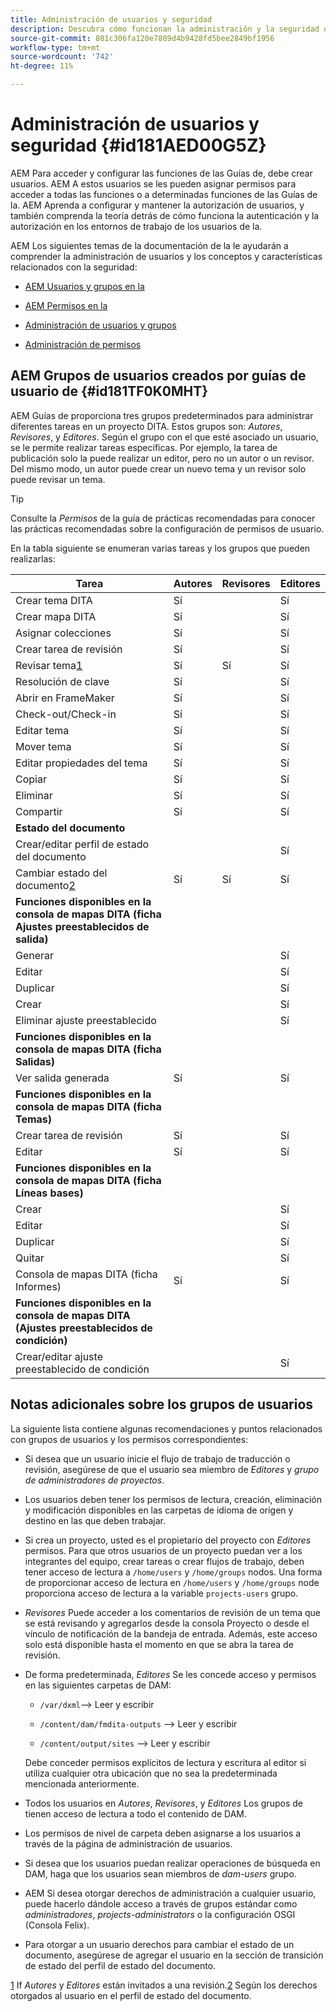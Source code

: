 ```yaml
---
title: Administración de usuarios y seguridad
description: Descubra cómo funcionan la administración y la seguridad de los usuarios
source-git-commit: 801c306fa120e7889d4b9428fd5bee2849bf1956
workflow-type: tm+mt
source-wordcount: '742'
ht-degree: 11%

---
```



# Administración de usuarios y seguridad {#id181AED00G5Z}

AEM Para acceder y configurar las funciones de las Guías de, debe crear usuarios. AEM A estos usuarios se les pueden asignar permisos para acceder a todas las funciones o a determinadas funciones de las Guías de la. AEM Aprenda a configurar y mantener la autorización de usuarios, y también comprenda la teoría detrás de cómo funciona la autenticación y la autorización en los entornos de trabajo de los usuarios de la.

AEM Los siguientes temas de la documentación de la le ayudarán a comprender la administración de usuarios y los conceptos y características relacionados con la seguridad:

- [AEM Usuarios y grupos en la](https://helpx.adobe.com/experience-manager/6-5/sites/administering/using/security.html#UsersandGroupsinAEM)

- [AEM Permisos en la](https://helpx.adobe.com/experience-manager/6-5/sites/administering/using/security.html#PermissionsinAEM)

- [Administración de usuarios y grupos](https://helpx.adobe.com/experience-manager/6-5/sites/administering/using/security.html#ManagingUsersandGroups)

- [Administración de permisos](https://helpx.adobe.com/experience-manager/6-5/sites/administering/using/security.html#ManagingPermissions)


## AEM Grupos de usuarios creados por guías de usuario de {#id181TF0K0MHT}

AEM Guías de proporciona tres grupos predeterminados para administrar diferentes tareas en un proyecto DITA. Estos grupos son: *Autores*, *Revisores*, y *Editores*. Según el grupo con el que esté asociado un usuario, se le permite realizar tareas específicas. Por ejemplo, la tarea de publicación solo la puede realizar un editor, pero no un autor o un revisor. Del mismo modo, un autor puede crear un nuevo tema y un revisor solo puede revisar un tema.

>[!TIP]
>
> Consulte la *Permisos* de la guía de prácticas recomendadas para conocer las prácticas recomendadas sobre la configuración de permisos de usuario.

En la tabla siguiente se enumeran varias tareas y los grupos que pueden realizarlas:

| Tarea | Autores | Revisores | Editores |
|----|-------|---------|----------|
| Crear tema DITA | Sí |   | Sí |
| Crear mapa DITA | Sí |   | Sí |
| Asignar colecciones | Sí |   | Sí |
| Crear tarea de revisión | Sí |   | Sí |
| Revisar tema[1](#fntarg_1) | Sí | Sí | Sí |
| Resolución de clave | Sí |   | Sí |
| Abrir en FrameMaker | Sí |   | Sí |
| Check-out/Check-in | Sí |   | Sí |
| Editar tema | Sí |   | Sí |
| Mover tema | Sí |   | Sí |
| Editar propiedades del tema | Sí |   | Sí |
| Copiar | Sí |   | Sí |
| Eliminar | Sí |   | Sí |
| Compartir | Sí |   | Sí |
| **Estado del documento** |
| Crear/editar perfil de estado del documento |   |   | Sí |
| Cambiar estado del documento[2](#fntarg_2) | Sí | Sí | Sí |
| **Funciones disponibles en la consola de mapas DITA \(ficha Ajustes preestablecidos de salida\)** |
| Generar |   |   | Sí |
| Editar |   |   | Sí |
| Duplicar |   |   | Sí |
| Crear |   |   | Sí |
| Eliminar ajuste preestablecido |   |   | Sí |
| **Funciones disponibles en la consola de mapas DITA \(ficha Salidas\)** |
| Ver salida generada | Sí |   | Sí |
| **Funciones disponibles en la consola de mapas DITA \(ficha Temas\)** |
| Crear tarea de revisión | Sí |   | Sí |
| Editar | Sí |   | Sí |
| **Funciones disponibles en la consola de mapas DITA \(ficha Líneas bases\)** |
| Crear |   |   | Sí |
| Editar |   |   | Sí |
| Duplicar |   |   | Sí |
| Quitar |   |   | Sí |
| Consola de mapas DITA \(ficha Informes\) | Sí |   | Sí |
| **Funciones disponibles en la consola de mapas DITA \(Ajustes preestablecidos de condición\)** |
| Crear/editar ajuste preestablecido de condición |   |   | Sí |

## Notas adicionales sobre los grupos de usuarios

La siguiente lista contiene algunas recomendaciones y puntos relacionados con grupos de usuarios y los permisos correspondientes:

- Si desea que un usuario inicie el flujo de trabajo de traducción o revisión, asegúrese de que el usuario sea miembro de *Editores* y *grupo de administradores de proyectos*.

- Los usuarios deben tener los permisos de lectura, creación, eliminación y modificación disponibles en las carpetas de idioma de origen y destino en las que deben trabajar.

- Si crea un proyecto, usted es el propietario del proyecto con *Editores* permisos. Para que otros usuarios de un proyecto puedan ver a los integrantes del equipo, crear tareas o crear flujos de trabajo, deben tener acceso de lectura a `/home/users` y `/home/groups` nodos. Una forma de proporcionar acceso de lectura en `/home/users` y `/home/groups` node proporciona acceso de lectura a la variable `projects-users` grupo.

- *Revisores* Puede acceder a los comentarios de revisión de un tema que se está revisando y agregarlos desde la consola Proyecto o desde el vínculo de notificación de la bandeja de entrada. Además, este acceso solo está disponible hasta el momento en que se abra la tarea de revisión.

- De forma predeterminada, *Editores* Se les concede acceso y permisos en las siguientes carpetas de DAM:

   - ``/var/dxml``–\> Leer y escribir

   - `/content/dam/fmdita-outputs` –\> Leer y escribir

   - `/content/output/sites` –\> Leer y escribir

   Debe conceder permisos explícitos de lectura y escritura al editor si utiliza cualquier otra ubicación que no sea la predeterminada mencionada anteriormente.

- Todos los usuarios en *Autores*, *Revisores*, y *Editores* Los grupos de tienen acceso de lectura a todo el contenido de DAM.

- Los permisos de nivel de carpeta deben asignarse a los usuarios a través de la página de administración de usuarios.

- Si desea que los usuarios puedan realizar operaciones de búsqueda en DAM, haga que los usuarios sean miembros de *dam-users* grupo.

- AEM Si desea otorgar derechos de administración a cualquier usuario, puede hacerlo dándole acceso a través de grupos estándar como *administradores*, *projects-administrators* o la configuración OSGI \(Consola Felix\).

- Para otorgar a un usuario derechos para cambiar el estado de un documento, asegúrese de agregar el usuario en la sección de transición de estado del perfil de estado del documento.

[1](#fnsrc_1) If *Autores* y *Editores* están invitados a una revisión.[2](#fnsrc_2) Según los derechos otorgados al usuario en el perfil de estado del documento.

